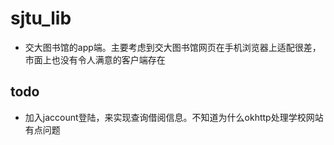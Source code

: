 # sjtu_lib
- 交大图书馆的app端。主要考虑到交大图书馆网页在手机浏览器上适配很差，市面上也没有令人满意的客户端存在

## todo
- 加入jaccount登陆，来实现查询借阅信息。不知道为什么okhttp处理学校网站有点问题
